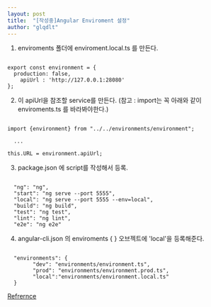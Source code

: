 ```yaml
---
layout: post
title:  "[작성중]Angular Enviroment 설정"
author: "glqdlt"
---
```


1. enviroments 폴더에 enviroment.local.ts 를 만든다.

<pre><code>
export const environment = {
  production: false,
    apiUrl : 'http://127.0.0.1:28080'
};
</code></pre>

2. 이 apiUrl을 참조할 service를 만든다. (참고 : import는 꼭 아래와 같이  enviroments.ts 를 바라봐야한다.)

<pre><code>
import {environment} from "../../environments/environment";

  ...

this.URL = environment.apiUrl;
</code></pre>

3. package.json 에 script를 작성해서 등록.
 
<pre><code>
  "ng": "ng",
  "start": "ng serve --port 5555",
  "local": "ng serve --port 5555 --env=local",
  "build": "ng build",
  "test": "ng test",
  "lint": "ng lint",
  "e2e": "ng e2e"
</code></pre>

4. angular-cli.json 의 enviroments { } 오브젝트에 'local'을 등록해준다.

<pre><code>
  "environments": {
        "dev": "environments/environment.ts",
        "prod": "environments/environment.prod.ts",
        "local":"environments/environment.local.ts"
  }
</code></pre>

[Refrernce](https://github.com/angular/angular-cli/wiki/stories-application-environments)